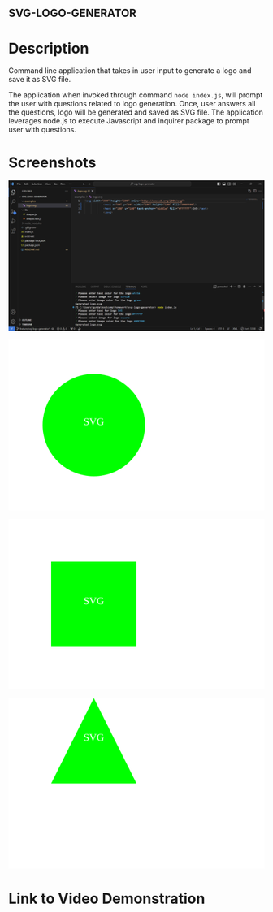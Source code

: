 ## SVG-LOGO-GENERATOR

# Description

Command line application that takes in user input to generate a logo and save it as SVG file.

The application when invoked through command `node index.js`, will prompt the user with questions related to logo generation. Once, user answers all the questions, logo will be generated and saved as SVG file. The application leverages node.js to execute Javascript and inquirer package to prompt user with questions.

# Screenshots

![SVG Logo Generator CLI](<assets/images/SVG Logo Generator CLI.png>)

![Circle Logo](assets/images/circle_logo.svg)

![Square Logo](assets/images/square_logo.svg)

![Triangle Logo](assets/images/triangle_logo.svg)

# Link to Video Demonstration

